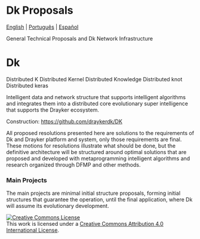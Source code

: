 # Dk Proposals 
[English](./README.md) | [Português](./README.PT.md) |  [Español](./README.ES.md)

General Technical Proposals and Dk Network Infrastructure

# Dk
Distributed K
Distributed Kernel
Distributed Knowledge
Distributed knot
Distributed keras

Intelligent data and network structure that supports intelligent algorithms and integrates them into a distributed core evolutionary super intelligence that supports the Drayker ecosystem.


Construction: https://github.com/draykerdk/DK


All proposed resolutions presented here are solutions to the requirements of Dk and Drayker platform and system, only those requirements are final. These motions for resolutions illustrate what should be done, but the definitive architecture will be structured around optimal solutions that are proposed and developed with metaprogramming intelligent algorithms and research organized through DFMP and other methods.


### Main Projects

The main projects are minimal initial structure proposals, forming initial structures that guarantee the operation, until the final application, where Dk will assume its evolutionary development.


<a rel="license" href="http://creativecommons.org/licenses/by/4.0/"><img alt="Creative Commons License" style="border-width:0" src="https://i.creativecommons.org/l/by/4.0/88x31.png" /></a><br />This work is licensed under a <a rel="license" href="http://creativecommons.org/licenses/by/4.0/">Creative Commons Attribution 4.0 International License</a>.
